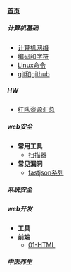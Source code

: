 
#### [首页](?file=home-首页)

##### 计算机基础
- [计算机网络](?file=001-计算机基础/01-计算机网络 "计算机网络")
- [编码和字符](?file=001-计算机基础/02-编码和字符 "编码和字符")
- [Linux命令](?file=001-计算机基础/03-Linux命令 "Linux命令")
- [git和github](?file=001-计算机基础/04-git和github "git和github")

##### HW
- [红队资源汇总](?file=002-HW/01-红队资源汇总 "红队资源汇总")

##### web安全
- **常用工具**
    - [扫描器](?file=003-web安全/00301-常用工具/01-扫描器 "扫描器")
- **常见漏洞**
    - [fastjson系列](?file=003-web安全/00302-常见漏洞/01-fastjson系列 "fastjson系列")

##### 系统安全

##### web开发
- **工具**
- **前端**
    - [01-HTML](?file=005-web开发/00502-前端/00520-01-HTML "01-HTML")

##### 中医养生
